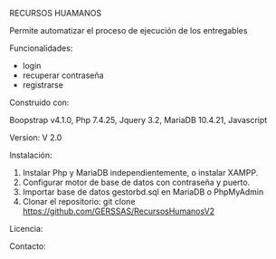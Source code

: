 RECURSOS HUAMANOS

Permite automatizar el proceso de ejecución de los entregables

Funcionalidades: 
* login
* recuperar contraseña
* registrarse


Construido con: 

Boopstrap v4.1.0,
Php 7.4.25,
Jquery  3.2,
MariaDB 10.4.21,
Javascript


Version:
V 2.0 

Instalación:

1. Instalar Php y MariaDB independientemente, o instalar XAMPP.
2. Configurar motor de base de datos con contraseña y puerto.
3. Importar base de datos gestorbd.sql en MariaDB o PhpMyAdmin
4. Clonar el repositorio: 
git clone https://github.com/GERSSAS/RecursosHumanosV2


Licencia:


Contacto:

